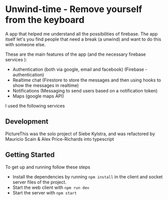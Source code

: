 # Unwind-time - Remove yourself from the keyboard

A app that helped me understand all the possibilities of firebase.
The app itself let's you find people that need a break (a unwind) and want to do this with someone else.

These are the main features of the app (and the necessary firebase services ):

- Authentication (both via google, email and facebook) (Firebase - authentication)
- Realtime chat (Firestore to store the messages and then using hooks to show the messages in realtime)
- Notifications (Messaging to send users based on a notification token)
- Maps (google maps API)

I used the following services

## Development

PictureThis was the solo project of Siebe Kylstra, and was refactored by Mauricio Scain & Alex Price-Richards into typescript

## Getting Started

To get up and running follow these steps

- Install the dependencies by running `npm install` in the client and socket server files of the project. </br>
- Start the web client with `npm run dev` </br>
- Start the server with `npm start` </br>
